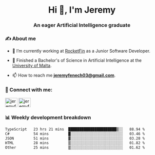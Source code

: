 <h1 align="center">Hi 👋, I'm Jeremy</h1>
<h3 align="center">An eager Artificial Intelligence graduate</h3>

<h3 align="left">✍ About me</h3>

- 🔭 I’m currently working at [RocketFin](https://rocketfin.co) as a Junior Software Developer.

- 🌱 Finished a Bachelor's of Science in Artificial Intelligence at the [University of Malta](https://www.linkedin.com/school/university-of-malta/).

- 📫 How to reach me **jeremyfenech03@gmail.com**.

<h3 align="left">🔗 Connect with me:</h3>
<p align="left">
<a href="https://linkedin.com/in/jeremyfenech" target="blank"><img align="center" src="https://raw.githubusercontent.com/rahuldkjain/github-profile-readme-generator/master/src/images/icons/Social/linked-in-alt.svg" alt="jeremyfenech" height="30" width="40" /></a>
<a href="https://www.leetcode.com/jeremyfen" target="blank"><img align="center" src="https://raw.githubusercontent.com/rahuldkjain/github-profile-readme-generator/master/src/images/icons/Social/leet-code.svg" alt="jeremyfen" height="30" width="40" /></a>
</p>


<h3 align="left">📊 Weekly development breakdown</h3>

<!--START_SECTION:waka-->

```txt
TypeScript   23 hrs 21 mins  ██████████████████████▒░░   88.94 %
C#           54 mins         █░░░░░░░░░░░░░░░░░░░░░░░░   03.46 %
JSON         51 mins         ▓░░░░░░░░░░░░░░░░░░░░░░░░   03.28 %
HTML         28 mins         ▒░░░░░░░░░░░░░░░░░░░░░░░░   01.82 %
Other        25 mins         ▒░░░░░░░░░░░░░░░░░░░░░░░░   01.62 %
```

<!--END_SECTION:waka-->
